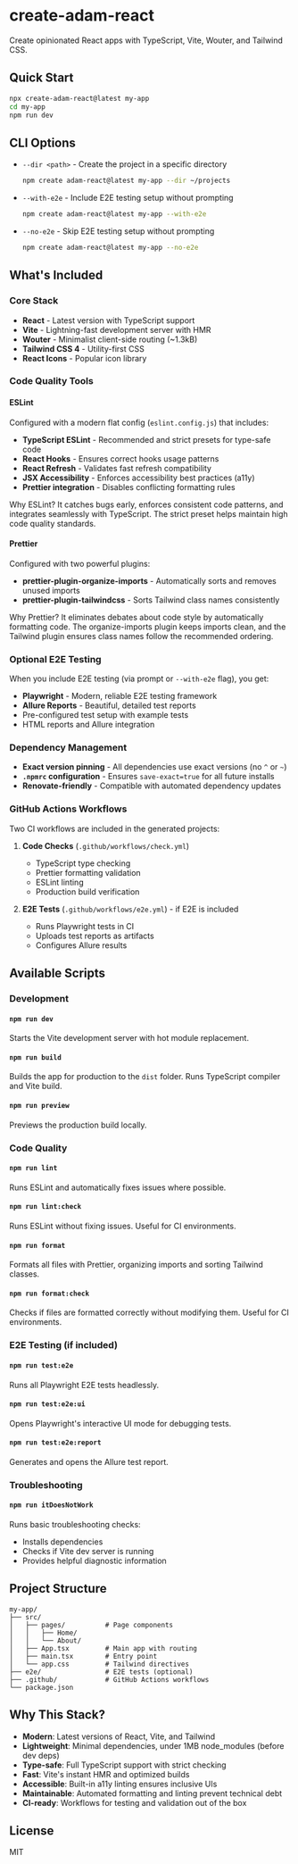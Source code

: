 # create-adam-react

Create opinionated React apps with TypeScript, Vite, Wouter, and Tailwind CSS.

## Quick Start

```bash
npx create-adam-react@latest my-app
cd my-app
npm run dev
```

## CLI Options

- `--dir <path>` - Create the project in a specific directory

  ```bash
  npm create adam-react@latest my-app --dir ~/projects
  ```

- `--with-e2e` - Include E2E testing setup without prompting

  ```bash
  npm create adam-react@latest my-app --with-e2e
  ```

- `--no-e2e` - Skip E2E testing setup without prompting
  ```bash
  npm create adam-react@latest my-app --no-e2e
  ```

## What's Included

### Core Stack

- **React** - Latest version with TypeScript support
- **Vite** - Lightning-fast development server with HMR
- **Wouter** - Minimalist client-side routing (~1.3kB)
- **Tailwind CSS 4** - Utility-first CSS
- **React Icons** - Popular icon library

### Code Quality Tools

#### ESLint

Configured with a modern flat config (`eslint.config.js`) that includes:

- **TypeScript ESLint** - Recommended and strict presets for type-safe code
- **React Hooks** - Ensures correct hooks usage patterns
- **React Refresh** - Validates fast refresh compatibility
- **JSX Accessibility** - Enforces accessibility best practices (a11y)
- **Prettier integration** - Disables conflicting formatting rules

Why ESLint? It catches bugs early, enforces consistent code patterns, and integrates seamlessly with TypeScript. The strict preset helps maintain high code quality standards.

#### Prettier

Configured with two powerful plugins:

- **prettier-plugin-organize-imports** - Automatically sorts and removes unused imports
- **prettier-plugin-tailwindcss** - Sorts Tailwind class names consistently

Why Prettier? It eliminates debates about code style by automatically formatting code. The organize-imports plugin keeps imports clean, and the Tailwind plugin ensures class names follow the recommended ordering.

### Optional E2E Testing

When you include E2E testing (via prompt or `--with-e2e` flag), you get:

- **Playwright** - Modern, reliable E2E testing framework
- **Allure Reports** - Beautiful, detailed test reports
- Pre-configured test setup with example tests
- HTML reports and Allure integration

### Dependency Management

- **Exact version pinning** - All dependencies use exact versions (no `^` or `~`)
- **`.npmrc` configuration** - Ensures `save-exact=true` for all future installs
- **Renovate-friendly** - Compatible with automated dependency updates

### GitHub Actions Workflows

Two CI workflows are included in the generated projects:

1. **Code Checks** (`.github/workflows/check.yml`)

   - TypeScript type checking
   - Prettier formatting validation
   - ESLint linting
   - Production build verification

2. **E2E Tests** (`.github/workflows/e2e.yml`) - if E2E is included
   - Runs Playwright tests in CI
   - Uploads test reports as artifacts
   - Configures Allure results

## Available Scripts

### Development

#### `npm run dev`

Starts the Vite development server with hot module replacement.

#### `npm run build`

Builds the app for production to the `dist` folder. Runs TypeScript compiler and Vite build.

#### `npm run preview`

Previews the production build locally.

### Code Quality

#### `npm run lint`

Runs ESLint and automatically fixes issues where possible.

#### `npm run lint:check`

Runs ESLint without fixing issues. Useful for CI environments.

#### `npm run format`

Formats all files with Prettier, organizing imports and sorting Tailwind classes.

#### `npm run format:check`

Checks if files are formatted correctly without modifying them. Useful for CI environments.

### E2E Testing (if included)

#### `npm run test:e2e`

Runs all Playwright E2E tests headlessly.

#### `npm run test:e2e:ui`

Opens Playwright's interactive UI mode for debugging tests.

#### `npm run test:e2e:report`

Generates and opens the Allure test report.

### Troubleshooting

#### `npm run itDoesNotWork`

Runs basic troubleshooting checks:

- Installs dependencies
- Checks if Vite dev server is running
- Provides helpful diagnostic information

## Project Structure

```
my-app/
├── src/
│   ├── pages/          # Page components
│   │   ├── Home/
│   │   └── About/
│   ├── App.tsx         # Main app with routing
│   ├── main.tsx        # Entry point
│   └── app.css         # Tailwind directives
├── e2e/                # E2E tests (optional)
├── .github/            # GitHub Actions workflows
└── package.json
```

## Why This Stack?

- **Modern**: Latest versions of React, Vite, and Tailwind
- **Lightweight**: Minimal dependencies, under 1MB node_modules (before dev deps)
- **Type-safe**: Full TypeScript support with strict checking
- **Fast**: Vite's instant HMR and optimized builds
- **Accessible**: Built-in a11y linting ensures inclusive UIs
- **Maintainable**: Automated formatting and linting prevent technical debt
- **CI-ready**: Workflows for testing and validation out of the box

## License

MIT
